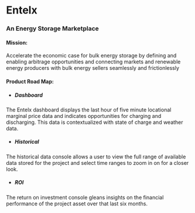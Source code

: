 # Entelx
### An Energy Storage Marketplace
#### Mission:
Accelerate the economic case for bulk energy storage by defining and enabling arbitrage opportunities and connecting markets and renewable energy producers with bulk energy sellers seamlessly and frictionlessly
#### Product Road Map:
* ##### Dashboard
The Entelx dashboard displays the last hour of five minute locational marginal price data and indicates opportunities for charging and discharging.  This data is contextualized with state of charge and weather data.
* ##### Historical
The historical data console allows a user to view the full range of available data stored for the project and select time ranges to zoom in on for a closer look.
* ##### ROI
The return on investment console gleans insights on the financial performance of the project asset over that last six months.
